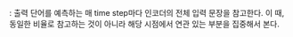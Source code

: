 : 출력 단어를 예측하는 매 time step마다 인코더의 전체 입력 문장을 참고한다. 이 때, 동일한 비율로 참고하는 것이 아니라 해당 시점에서 연관 있는 부분을 집중해서 본다.